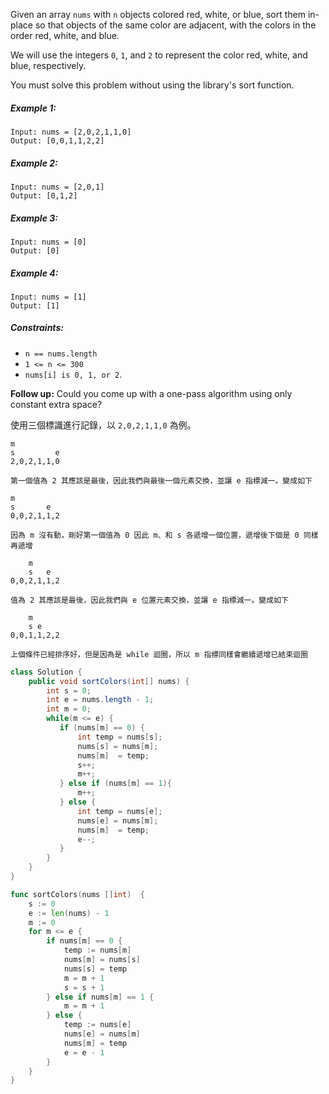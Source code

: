 Given an array `nums` with `n` objects colored red, white, or blue, sort them in-place so that objects of the same color are adjacent, with the colors in the order red, white, and blue.

We will use the integers `0`, `1`, and `2` to represent the color red, white, and blue, respectively.

You must solve this problem without using the library's sort function.

##### Example 1:
```
Input: nums = [2,0,2,1,1,0]
Output: [0,0,1,1,2,2]
```
##### Example 2:
```
Input: nums = [2,0,1]
Output: [0,1,2]
```
##### Example 3:
```
Input: nums = [0]
Output: [0]
```
##### Example 4:
```
Input: nums = [1]
Output: [1]
```
 

##### Constraints:

- `n == nums.length`
- `1 <= n <= 300`
- `nums[i] is 0, 1, or 2`.
 

**Follow up:** Could you come up with a one-pass algorithm using only constant extra space?

使用三個標識進行記錄，以 `2,0,2,1,1,0` 為例。


```
m
s         e
2,0,2,1,1,0

第一個值為 2 其應該是最後，因此我們與最後一個元素交換，並讓 e 指標減一。變成如下

m
s       e
0,0,2,1,1,2

因為 m 沒有動，剛好第一個值為 0 因此 m、和 s 各遞增一個位置，遞增後下個是 0 同樣再遞增

    m
    s   e
0,0,2,1,1,2

值為 2 其應該是最後，因此我們與 e 位置元素交換，並讓 e 指標減一。變成如下

    m
    s e
0,0,1,1,2,2

上個條件已經排序好，但是因為是 while 迴圈，所以 m 指標同樣會繼續遞增已結束迴圈
```

```java
class Solution {
    public void sortColors(int[] nums) {
        int s = 0;
        int e = nums.length - 1;
        int m = 0;
        while(m <= e) {
           if (nums[m] == 0) {
               int temp = nums[s];
               nums[s] = nums[m];
               nums[m]  = temp;
               s++;
               m++;
           } else if (nums[m] == 1){
               m++;
           } else {
               int temp = nums[e];
               nums[e] = nums[m];
               nums[m]  = temp;
               e--;
           }
        }
    }
}
```


```go
func sortColors(nums []int)  {
    s := 0
    e := len(nums) - 1
    m := 0
    for m <= e {
        if nums[m] == 0 {
            temp := nums[m]
            nums[m] = nums[s]
            nums[s] = temp
            m = m + 1
            s = s + 1
        } else if nums[m] == 1 {
            m = m + 1
        } else {
            temp := nums[e]
            nums[e] = nums[m]
            nums[m] = temp
            e = e - 1
        }
    }
}
```